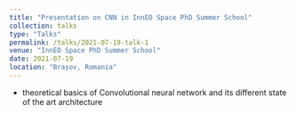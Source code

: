 ```yaml
---
title: "Presentation on CNN in InnEO Space PhD Summer School"
collection: talks
type: "Talks"
permalink: /talks/2021-07-19-talk-1
venue: "InnEO Space PhD Summer School"
date: 2021-07-19
location: "Brașov, Romania"
---
```


- theoretical basics of Convolutional neural network and its different state of the art architecture 
